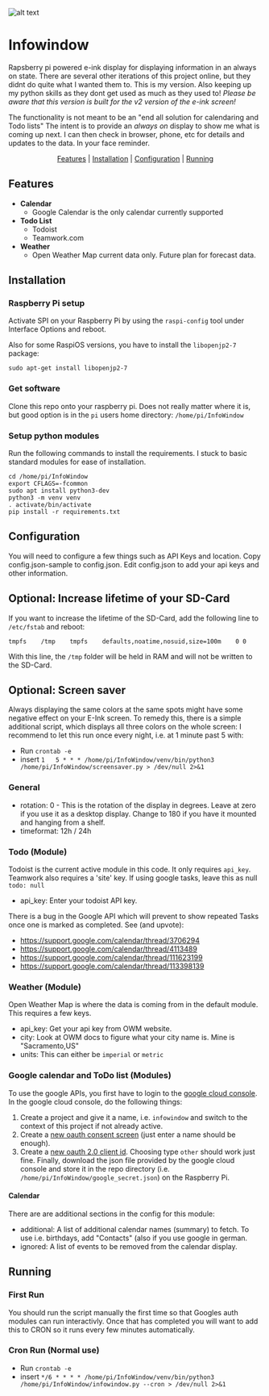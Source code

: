 ![alt text](infowindow.jpg)


# Infowindow
Rapsberry pi powered e-ink display for displaying information in an always on state. There are several other iterations
of this project online, but they didnt do quite what I wanted them to. This is my version. Also keeping up my python
skills as they dont get used as much as they used to!
*Please be aware that this version is built for the v2 version of the e-ink screen!*

The functionality is not meant to be an "end all solution for calendaring and Todo lists" The intent is to provide an
*always  on* display to show me what is coming up next. I can then check in browser, phone, etc for details and updates
to the data. In your face reminder.
<div align="center">
  <a href="#features">Features</a> |
  <a href="#installation">Installation</a> | 
  <a href="#configuration">Configuration</a> | 
  <a href="#running">Running</a>
</div>

## Features
* **Calendar**
  * Google Calendar is the only calendar currently supported
* **Todo List**
  * Todoist
  * Teamwork.com
* **Weather**
  * Open Weather Map current data only. Future plan for forecast data.

## Installation
### Raspberry Pi setup
Activate SPI on your Raspberry Pi by using the `raspi-config` tool under Interface Options and reboot.

Also for some RaspiOS versions, you have to install the `libopenjp2-7` package: 
```
sudo apt-get install libopenjp2-7
```

### Get software
Clone this repo onto your raspberry pi. Does not really matter where it is, but good option is in the `pi` users home
directory: `/home/pi/InfoWindow`

### Setup python modules
Run the following commands to install the requirements. I stuck to basic standard modules for
ease of installation.
```
cd /home/pi/InfoWindow
export CFLAGS=-fcommon
sudo apt install python3-dev
python3 -m venv venv
. activate/bin/activate
pip install -r requirements.txt
```

## Configuration
You will need to configure a few things such as API Keys and location. Copy config.json-sample to config.json. Edit
config.json to add your api keys and other information.

## Optional: Increase lifetime of your SD-Card
If you want to increase the lifetime of the SD-Card, add the following line to `/etc/fstab` and reboot: 

`tmpfs    /tmp    tmpfs    defaults,noatime,nosuid,size=100m    0 0`

With this line, the `/tmp` folder will be held in RAM and will not be written to the SD-Card.

## Optional: Screen saver 
Always displaying the same colors at the same spots might have some negative effect on your E-Ink screen. To remedy
this, there is a simple additional script, which displays all three colors on the whole screen: I recommend to let
this run once every night, i.e. at 1 minute past 5 with:
* Run `crontab -e`
* insert `1   5 * * * /home/pi/InfoWindow/venv/bin/python3 /home/pi/InfoWindow/screensaver.py > /dev/null 2>&1`

### General
* rotation: 0 - This is the rotation of the display in degrees. Leave at zero if you use it as a desktop display. Change
to 180 if you have it mounted and hanging from a shelf.
* timeformat: 12h / 24h

### Todo (Module)
Todoist is the current active module in this code. It only requires `api_key`. Teamwork also requires a 'site' key. If
using google tasks, leave this as null `todo: null`
* api_key: Enter your todoist API key.

There is a bug in the Google API which will prevent to show repeated Tasks once one is marked as completed. See (and
upvote): 
* https://support.google.com/calendar/thread/3706294
* https://support.google.com/calendar/thread/4113489
* https://support.google.com/calendar/thread/111623199
* https://support.google.com/calendar/thread/113398139

### Weather (Module)
Open Weather Map is where the data is coming from in the default module. This requires a few keys.
* api_key: Get your api key from OWM website.
* city: Look at OWM docs to figure what your city name is. Mine is "Sacramento,US"
* units: This can either be `imperial` or `metric`

### Google calendar and ToDo list (Modules)
To use the google APIs, you first have to login to the [google cloud console](https://console.cloud.google.com/apis/).
In the google cloud console, do the following things:
1) Create a project and give it a name, i.e. `infowindow` and switch to the context of this project if not already
   active.
2) Create a [new oauth consent screen](https://console.cloud.google.com/apis/credentials/consent) (just enter a name
   should be enough).
3) Create a [new oauth 2.0 client id](https://console.cloud.google.com/apis/credentials). Choosing type `other` should
   work just fine. Finally, download the json file provided by the google cloud console and store it in the repo
   directory (i.e. `/home/pi/InfoWindow/google_secret.json`) on the Raspberry Pi.  

#### Calendar
There are are additional sections in the config for this module:
* additional: A list of additional calendar names (summary) to fetch. To use i.e. birthdays, add "Contacts" (also if
              you use google in german.
* ignored: A list of events to be removed from the calendar display.
        
## Running
### First Run
You should run the script manually the first time so that Googles auth modules can run interactivly. Once that has
completed you will want to add this to CRON so it runs every few minutes automatically.

### Cron Run (Normal use)
* Run `crontab -e`
* insert `*/6 * * * * /home/pi/InfoWindow/venv/bin/python3 /home/pi/InfoWindow/infowindow.py --cron > /dev/null 2>&1` 
